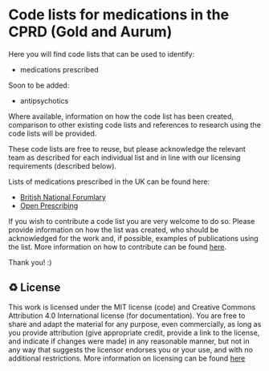 # Code lists for medications in the CPRD (Gold and Aurum)

Here you will find code lists that can be used to identify:
- medications prescribed

Soon to be added:
- antipsychotics

Where available, information on how the code list has been created, comparison to other existing code lists and references to research using the code lists will be provided.

These code lists are free to reuse, but please acknowledge the relevant team as described for each individual list and in line with our licensing requirements (described below).

Lists of medications prescribed in the UK can be found here:
- [British National Forumlary](https://bnf.nice.org.uk/treatment-summaries/)
- [Open Prescribing](https://openprescribing.net/)

If you wish to contribute a code list you are very welcome to do so. Please provide information on how the list was created, who should be acknowledged for the work and, if possible, examples of publications using the list. More information on how to contribute can be found [here](https://github.com/Pharmacoepi-Data-Collaborative/home/blob/Main/HOW_TO_CONTRIBUTE.md).

Thank you! :)

♻️ License
---

This work is licensed under the MIT license (code) and Creative Commons Attribution 4.0 International license (for documentation).
You are free to share and adapt the material for any purpose, even commercially,
as long as you provide attribution (give appropriate credit, provide a link to the license,
and indicate if changes were made) in any reasonable manner, but not in any way that suggests the
licensor endorses you or your use, and with no additional restrictions.
More information on licensing can be found [here](https://github.com/Pharmacoepi-Data-Collaborative/home/blob/Main/LICENSE.md)
